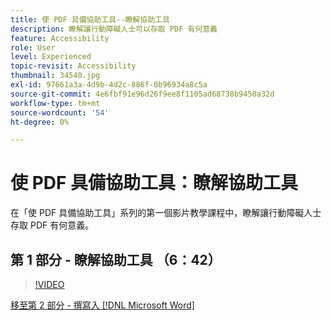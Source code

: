 ```yaml
---
title: 使 PDF 具備協助工具--瞭解協助工具
description: 瞭解讓行動障礙人士可以存取 PDF 有何意義
feature: Accessibility
role: User
level: Experienced
topic-revisit: Accessibility
thumbnail: 34540.jpg
exl-id: 97661a3a-4d9b-4d2c-886f-0b96934a8c5a
source-git-commit: 4e6fbf91e96d26f9ee8f1105ad68738b9450a32d
workflow-type: tm+mt
source-wordcount: '54'
ht-degree: 0%

---
```


# 使 PDF 具備協助工具：瞭解協助工具

在「使 PDF 具備協助工具」系列的第一個影片教學課程中，瞭解讓行動障礙人士存取 PDF 有何意義。

## 第 1 部分 - 瞭解協助工具 （6：42）

>[!VIDEO](https://video.tv.adobe.com/v/34540?quality=12&learn=on&hidetitle=true)

[移至第 2 部分 - 撰寫入 [!DNL Microsoft Word]](authoring-in-word.md)